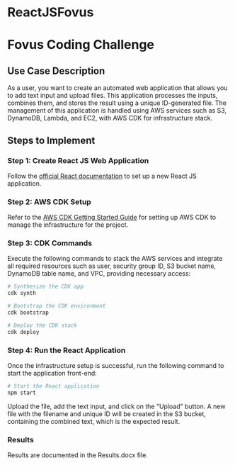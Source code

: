 # ReactJSFovus
# Fovus Coding Challenge

## Use Case Description
As a user, you want to create an automated web application that allows you to add text input and upload files. This application processes the inputs, combines them, and stores the result using a unique ID-generated file. The management of this application is handled using AWS services such as S3, DynamoDB, Lambda, and EC2, with AWS CDK for infrastructure stack.

## Steps to Implement

### Step 1: Create React JS Web Application
Follow the [official React documentation](https://legacy.reactjs.org/docs/create-a-new-react-app.html) to set up a new React JS application.

### Step 2: AWS CDK Setup
Refer to the [AWS CDK Getting Started Guide](https://docs.aws.amazon.com/cdk/v2/guide/getting_started.html) for setting up AWS CDK to manage the infrastructure for the project.

### Step 3: CDK Commands
Execute the following commands to stack the AWS services and integrate all required resources such as user, security group ID, S3 bucket name, DynamoDB table name, and VPC, providing necessary access:

```sh
# Synthesize the CDK app
cdk synth

# Bootstrap the CDK environment
cdk bootstrap

# Deploy the CDK stack
cdk deploy
```
### Step 4: Run the React Application
Once the infrastructure setup is successful, run the following command to start the application front-end:

```sh
# Start the React application
npm start
```

Upload the file, add the text input, and click on the "Upload" button. A new file with the filename and unique ID will be created in the S3 bucket, containing the combined text, which is the expected result.

### Results
Results are documented in the Results.docx file.
